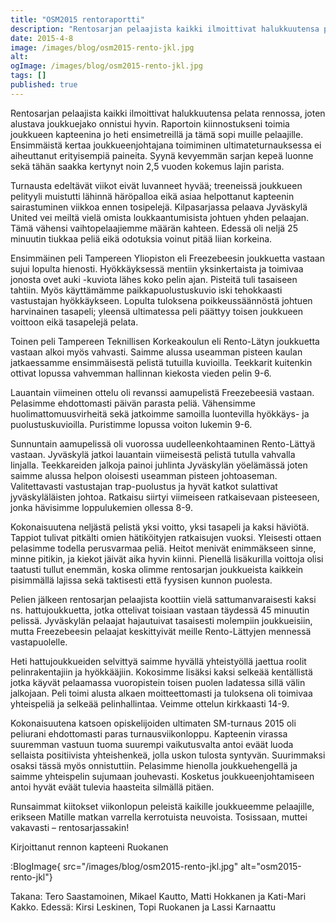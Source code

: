 ```yaml
---
title: "OSM2015 rentoraportti"
description: "Rentosarjan pelaajista kaikki ilmoittivat halukkuutensa pelata rennossa, joten alustava joukkuejako onnistui hyvin. Raportoin kiinnostukseni toimia joukkueen kapteenina jo heti ensimetreillä ja tämä sopi muille pelaajille. Ensimmäistä kertaa joukkueenjohtajana toimiminen ultimateturnauksessa ei aiheuttanut erityisempiä paineita. Syynä kevyemmän sarjan kepeä luonne sekä tähän saakka kertynyt noin 2,5 vuoden kokemus lajin parista. Turnausta edeltävät viikot eivät luvanneet hyvää;"
date: 2015-4-8
image: /images/blog/osm2015-rento-jkl.jpg
alt:
ogImage: /images/blog/osm2015-rento-jkl.jpg
tags: []
published: true
---
```

Rentosarjan pelaajista kaikki ilmoittivat halukkuutensa pelata rennossa, joten alustava joukkuejako onnistui hyvin. Raportoin kiinnostukseni toimia joukkueen kapteenina jo heti ensimetreillä ja tämä sopi muille pelaajille. Ensimmäistä kertaa joukkueenjohtajana toimiminen ultimateturnauksessa ei aiheuttanut erityisempiä paineita. Syynä kevyemmän sarjan kepeä luonne sekä tähän saakka kertynyt noin 2,5 vuoden kokemus lajin parista.

Turnausta edeltävät viikot eivät luvanneet hyvää; treeneissä joukkueen pelityyli muistutti lähinnä häröpalloa eikä asiaa helpottanut kapteenin sairastuminen viikkoa ennen tosipelejä. Kilpasarjassa pelaava Jyväskylä United vei meiltä vielä omista loukkaantumisista johtuen yhden pelaajan. Tämä vähensi vaihtopelaajiemme määrän kahteen. Edessä oli neljä 25 minuutin tiukkaa peliä eikä odotuksia voinut pitää liian korkeina.

Ensimmäinen peli Tampereen Yliopiston eli Freezebeesin joukkuetta vastaan sujui lopulta hienosti. Hyökkäyksessä mentiin yksinkertaista ja toimivaa jonosta ovet auki -kuviota lähes koko pelin ajan. Pisteitä tuli tasaiseen tahtiin. Myös käyttämämme paikkapuolustuskuvio iski tehokkaasti vastustajan hyökkäykseen. Lopulta tuloksena poikkeussäännöstä johtuen harvinainen tasapeli; yleensä ultimatessa peli päättyy toisen joukkueen voittoon eikä tasapelejä pelata.

Toinen peli Tampereen Teknillisen Korkeakoulun eli Rento-Lätyn joukkuetta vastaan alkoi myös vahvasti. Saimme alussa useamman pisteen kaulan jatkaessamme ensimmäisestä pelistä tutuilla kuvioilla. Teekkarit kuitenkin ottivat lopussa vahvemman hallinnan kiekosta vieden pelin 9-6.

Lauantain viimeinen ottelu oli revanssi aamupelistä Freezebeesiä vastaan. Pelasimme ehdottomasti päivän parasta peliä. Vähensimme huolimattomuusvirheitä sekä jatkoimme samoilla luontevilla hyökkäys- ja puolustuskuvioilla. Puristimme lopussa voiton lukemin 9-6.

Sunnuntain aamupelissä oli vuorossa uudelleenkohtaaminen Rento-Lättyä vastaan. Jyväskylä jatkoi lauantain viimeisestä pelistä tutulla vahvalla linjalla. Teekkareiden jalkoja painoi juhlinta Jyväskylän yöelämässä joten saimme alussa helpon oloisesti useamman pisteen johtoaseman. Valitettavasti vastustajan trap-puolustus ja hyvät katkot sulattivat jyväskyläläisten johtoa. Ratkaisu siirtyi viimeiseen ratkaisevaan pisteeseen, jonka hävisimme loppulukemien ollessa 8-9.

Kokonaisuutena neljästä pelistä yksi voitto, yksi tasapeli ja kaksi häviötä. Tappiot tulivat pitkälti omien hätiköityjen ratkaisujen vuoksi. Yleisesti ottaen pelasimme todella perusvarmaa peliä. Heitot menivät enimmäkseen sinne, minne pitikin, ja kiekot jäivät aika hyvin kiinni. Pienellä lisäkurilla voittoja olisi taatusti tullut enemmän, koska olimme rentosarjan joukkueista kaikkein pisimmällä lajissa sekä taktisesti että fyysisen kunnon puolesta.

Pelien jälkeen rentosarjan pelaajista koottiin vielä sattumanvaraisesti kaksi ns. hattujoukkuetta, jotka ottelivat toisiaan vastaan täydessä 45 minuutin pelissä. Jyväskylän pelaajat hajautuivat tasaisesti molempiin joukkueisiin, mutta Freezebeesin pelaajat keskittyivät meille Rento-Lättyjen mennessä vastapuolelle.

Heti hattujoukkueiden selvittyä saimme hyvällä yhteistyöllä jaettua roolit pelinrakentajiin ja hyökkääjiin. Kokosimme lisäksi kaksi selkeää kentällistä jotka käyvät pelaamassa vuoropistein toisen puolen ladatessa sillä välin jalkojaan. Peli toimi alusta alkaen moitteettomasti ja tuloksena oli toimivaa yhteispeliä ja selkeää pelinhallintaa. Veimme ottelun kirkkaasti 14-9.

Kokonaisuutena katsoen opiskelijoiden ultimaten SM-turnaus 2015 oli peliurani ehdottomasti paras turnausviikonloppu. Kapteenin virassa suuremman vastuun tuoma suurempi vaikutusvalta antoi eväät luoda sellaista positiivista yhteishenkeä, jolla uskon tulosta syntyvän. Suurimmaksi osaksi tässä myös onnistuttiin. Pelasimme hienolla joukkuehengellä ja saimme yhteispelin sujumaan jouhevasti. Kosketus joukkueenjohtamiseen antoi hyvät eväät tulevia haasteita silmällä pitäen.

Runsaimmat kiitokset viikonlopun peleistä kaikille joukkueemme pelaajille, erikseen Matille matkan varrella kerrotuista neuvoista. Tosissaan, muttei vakavasti – rentosarjassakin!

Kirjoittanut rennon kapteeni Ruokanen

:BlogImage{ src="/images/blog/osm2015-rento-jkl.jpg" alt="osm2015-rento-jkl"}

Takana: Tero Saastamoinen, Mikael Kautto, Matti Hokkanen ja Kati-Mari Kakko. Edessä: Kirsi Leskinen, Topi Ruokanen ja Lassi Karnaattu

